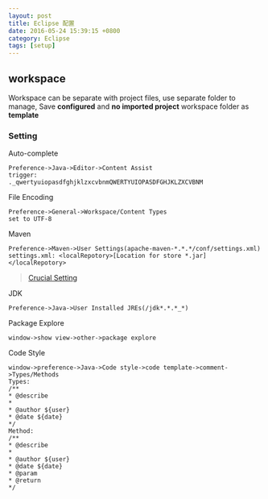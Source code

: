 ```yaml
---
layout: post
title: Eclipse 配置
date: 2016-05-24 15:39:15 +0800
category: Eclipse
tags: [setup]
---
```


## workspace

Workspace can be separate with project files, use separate folder to manage,
Save **configured** and **no imported project** workspace folder as **template**

### Setting

Auto-complete

```
Preference->Java->Editor->Content Assist
trigger:
._qwertyuiopasdfghjklzxcvbnmQWERTYUIOPASDFGHJKLZXCVBNM
```

File Encoding

```
Preference->General->Workspace/Content Types
set to UTF-8
```

Maven

```
Preference->Maven->User Settings(apache-maven-*.*.*/conf/settings.xml)
settings.xml: <localRepotory>[Location for store *.jar]</localRepotory>
```

> [Crucial Setting](https://github.com/neilChenXie/java_dev/blob/master/eclipse/MavenProject.md)

JDK

```
Preference->Java->User Installed JREs(/jdk*.*.*_*)
```

Package Explore

```
window->show view->other->package explore
```

Code Style

```
window->preference->Java->Code style->code template->comment->Types/Methods
Types:
/**
* @describe
*
* @author ${user}
* @date ${date}
*/
Method:
/**
* @describe
*
* @author ${user}
* @date ${date}
* @param
* @return
*/
```
